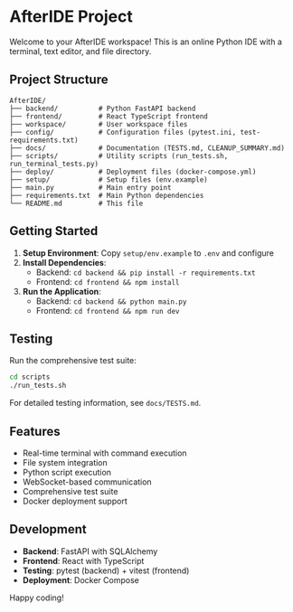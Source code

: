# AfterIDE Project

Welcome to your AfterIDE workspace! This is an online Python IDE with a terminal, text editor, and file directory.

## Project Structure

```
AfterIDE/
├── backend/          # Python FastAPI backend
├── frontend/         # React TypeScript frontend
├── workspace/        # User workspace files
├── config/           # Configuration files (pytest.ini, test-requirements.txt)
├── docs/             # Documentation (TESTS.md, CLEANUP_SUMMARY.md)
├── scripts/          # Utility scripts (run_tests.sh, run_terminal_tests.py)
├── deploy/           # Deployment files (docker-compose.yml)
├── setup/            # Setup files (env.example)
├── main.py           # Main entry point
├── requirements.txt  # Main Python dependencies
└── README.md         # This file
```

## Getting Started

1. **Setup Environment**: Copy `setup/env.example` to `.env` and configure
2. **Install Dependencies**: 
   - Backend: `cd backend && pip install -r requirements.txt`
   - Frontend: `cd frontend && npm install`
3. **Run the Application**:
   - Backend: `cd backend && python main.py`
   - Frontend: `cd frontend && npm run dev`

## Testing

Run the comprehensive test suite:
```bash
cd scripts
./run_tests.sh
```

For detailed testing information, see `docs/TESTS.md`.

## Features

- Real-time terminal with command execution
- File system integration
- Python script execution
- WebSocket-based communication
- Comprehensive test suite
- Docker deployment support

## Development

- **Backend**: FastAPI with SQLAlchemy
- **Frontend**: React with TypeScript
- **Testing**: pytest (backend) + vitest (frontend)
- **Deployment**: Docker Compose

Happy coding!

